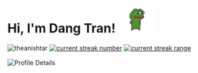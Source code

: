 # Hi, I'm Dang Tran! <img src="https://github.com/dangtranhuu/images/blob/main/frog/gif/zQRCHEK.gif?raw=true"  width="80px" alt="totoro"/>

<a hrref=""><img src="https://komarev.com/ghpvc/?username=theanishtar&label=Profile%20views&color=0e75b6&style=flat" alt="theanishtar" /></a> <!--![](https://count-viewer.vercel.app/api/github/streak?user=theanishtar)-->
<a href="https://count-viewer.vercel.app/api/auth/profile"><img src="https://count-viewer.vercel.app/api/github/streak?user=theanishtar" alt="current streak number"></a>
<a href="https://count-viewer.vercel.app/api/auth/profile" target="_blank"><img src="https://count-viewer.vercel.app/api/github/range?user=theanishtar" alt="current streak range"></a>

<img align="center" alt="Profile Details" src="https://count-viewer.vercel.app/api/github/banner?user=theanishtar&background=5&tech=vue" />
